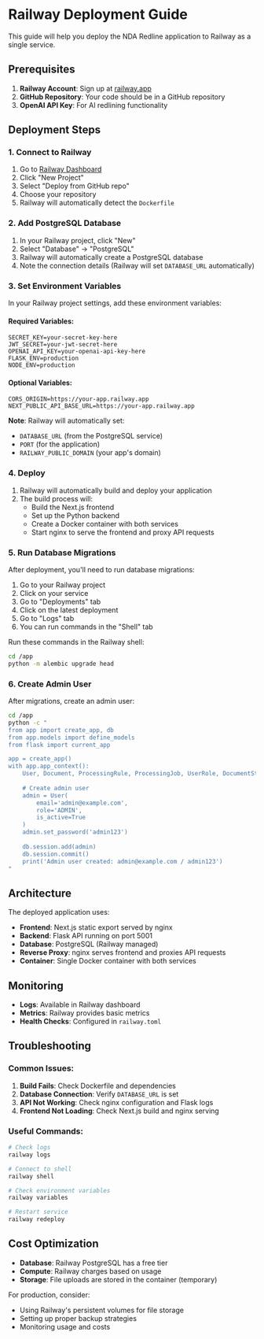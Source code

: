 # Railway Deployment Guide

This guide will help you deploy the NDA Redline application to Railway as a single service.

## Prerequisites

1. **Railway Account**: Sign up at [railway.app](https://railway.app)
2. **GitHub Repository**: Your code should be in a GitHub repository
3. **OpenAI API Key**: For AI redlining functionality

## Deployment Steps

### 1. Connect to Railway

1. Go to [Railway Dashboard](https://railway.app/dashboard)
2. Click "New Project"
3. Select "Deploy from GitHub repo"
4. Choose your repository
5. Railway will automatically detect the `Dockerfile`

### 2. Add PostgreSQL Database

1. In your Railway project, click "New"
2. Select "Database" → "PostgreSQL"
3. Railway will automatically create a PostgreSQL database
4. Note the connection details (Railway will set `DATABASE_URL` automatically)

### 3. Set Environment Variables

In your Railway project settings, add these environment variables:

#### Required Variables:
```
SECRET_KEY=your-secret-key-here
JWT_SECRET=your-jwt-secret-here
OPENAI_API_KEY=your-openai-api-key-here
FLASK_ENV=production
NODE_ENV=production
```

#### Optional Variables:
```
CORS_ORIGIN=https://your-app.railway.app
NEXT_PUBLIC_API_BASE_URL=https://your-app.railway.app
```

**Note**: Railway will automatically set:
- `DATABASE_URL` (from the PostgreSQL service)
- `PORT` (for the application)
- `RAILWAY_PUBLIC_DOMAIN` (your app's domain)

### 4. Deploy

1. Railway will automatically build and deploy your application
2. The build process will:
   - Build the Next.js frontend
   - Set up the Python backend
   - Create a Docker container with both services
   - Start nginx to serve the frontend and proxy API requests

### 5. Run Database Migrations

After deployment, you'll need to run database migrations:

1. Go to your Railway project
2. Click on your service
3. Go to "Deployments" tab
4. Click on the latest deployment
5. Go to "Logs" tab
6. You can run commands in the "Shell" tab

Run these commands in the Railway shell:
```bash
cd /app
python -m alembic upgrade head
```

### 6. Create Admin User

After migrations, create an admin user:
```bash
cd /app
python -c "
from app import create_app, db
from app.models import define_models
from flask import current_app

app = create_app()
with app.app_context():
    User, Document, ProcessingRule, ProcessingJob, UserRole, DocumentStatus = define_models(db)
    
    # Create admin user
    admin = User(
        email='admin@example.com',
        role='ADMIN',
        is_active=True
    )
    admin.set_password('admin123')
    
    db.session.add(admin)
    db.session.commit()
    print('Admin user created: admin@example.com / admin123')
"
```

## Architecture

The deployed application uses:

- **Frontend**: Next.js static export served by nginx
- **Backend**: Flask API running on port 5001
- **Database**: PostgreSQL (Railway managed)
- **Reverse Proxy**: nginx serves frontend and proxies API requests
- **Container**: Single Docker container with both services

## Monitoring

- **Logs**: Available in Railway dashboard
- **Metrics**: Railway provides basic metrics
- **Health Checks**: Configured in `railway.toml`

## Troubleshooting

### Common Issues:

1. **Build Fails**: Check Dockerfile and dependencies
2. **Database Connection**: Verify `DATABASE_URL` is set
3. **API Not Working**: Check nginx configuration and Flask logs
4. **Frontend Not Loading**: Check Next.js build and nginx serving

### Useful Commands:

```bash
# Check logs
railway logs

# Connect to shell
railway shell

# Check environment variables
railway variables

# Restart service
railway redeploy
```

## Cost Optimization

- **Database**: Railway PostgreSQL has a free tier
- **Compute**: Railway charges based on usage
- **Storage**: File uploads are stored in the container (temporary)

For production, consider:
- Using Railway's persistent volumes for file storage
- Setting up proper backup strategies
- Monitoring usage and costs
